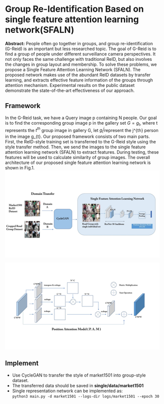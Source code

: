 # Group Re-Identification Based on single feature attention learning network(SFALN)
**Abstract:** People often go together in groups, and group re-identification (G-Reid) is an important but less researched topic. The goal of G-Reid is to find a group of people under different surveillance camera perspectives. It not only faces the same challenge with traditional ReID, but also involves the changes in group layout and membership. To solve these problems, we propose a Single Feature Attention Learning Network (SFALN). The proposed network makes use of the abundant ReID datasets by transfer learning, and extracts effective feature information of the groups through attention mechanism. Experimental results on the public dataset demonstrate the state-of-the-art effectiveness of our approach.

## Framework
In the G-Reid task, we have a Query image p containing N people. Our goal is to find the corresponding group image p in the gallery set $G ={g_t}$, where t represents the $t^{th}$ group image in gallery G, let $g_{t}^{j}$represent the j^{th} person in the image g_{t}.  Our proposed framework consists of two main parts. First, the ReID-style training set is transferred to the G-Reid style using the style transfer method. Then, we send the images to the single feature attention learning network (SFALN) to extract features. During testing, these features will be used to calculate similarity of group images. The overall architecture of our proposed single feature attention learning network is shown in Fig.1. 
![framework](https://github.com/reacherhai/AIPrograms/blob/main/Small-group%20persons%20Re-identification(G-ReID)/model_final_version.jpg)



![PAM](https://github.com/reacherhai/AIPrograms/blob/main/Small-group%20persons%20Re-identification(G-ReID)/pamf.jpg)

## Implement
  - Use CycleGAN to transfer the style of market1501 into group-style dataset.
  - The transferred data should be saved in **single/data/market1501** 
  - Single representation network can be implemented as:  
    `python3 main.py -d market1501 --logs-dir logs/market1501 --epoch 30`


